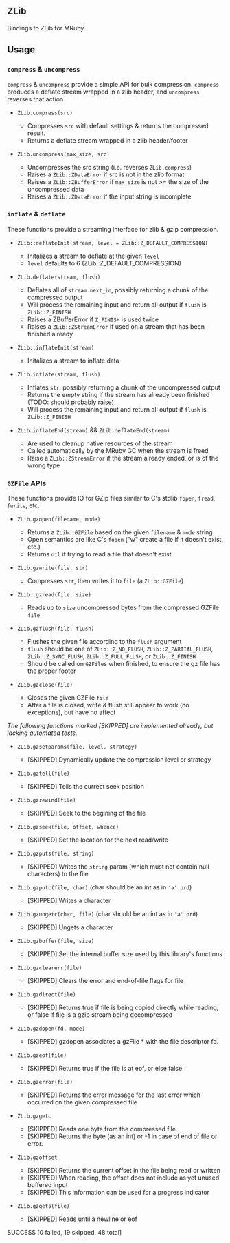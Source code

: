 
ZLib
----

Bindings to ZLib for MRuby.

Usage
-----


### `compress` & `uncompress`

`compress` & `uncompress` provide a simple API for bulk compression. `compress`
produces a deflate stream wrapped in a zlib header, and `uncompress` reverses
that action.

- `ZLib.compress(src)`
  + Compresses `src` with default settings & returns the compressed result.
  + Returns a deflate stream wrapped in a zlib header/footer

- `ZLib.uncompress(max_size, src)`
  + Uncompresses the src string (i.e. reverses `ZLib.compress`)
  + Raises a `ZLib::ZDataError` if src is not in the zlib format
  + Raises a `ZLib::ZBufferError` if `max_size` is not >= the size of the uncompressed data
  + Raises a `ZLib::ZDataError` if the input string is incomplete

### `inflate` & `deflate`

These functions provide a streaming interface for zlib & gzip compression.

- `ZLib::deflateInit(stream, level = ZLib::Z_DEFAULT_COMPRESSION)`
  + Initalizes a stream to deflate at the given `level`
  + `level` defaults to 6 (ZLib::Z_DEFAULT_COMPRESSION)

- `ZLib.deflate(stream, flush)`
  + Deflates all of `stream.next_in`, possibly returning a chunk of the compressed output
  + Will process the remaining input and return all output if `flush` is `ZLib::Z_FINISH`
  + Raises a ZBufferError if `Z_FINISH` is used twice
  + Raises a `ZLib::ZStreamError` if used on a stream that has been finished already

- `ZLib::inflateInit(stream)`
  + Initalizes a stream to inflate data

- `ZLib.inflate(stream, flush)`
  + Inflates `str`, possibly returning a chunk of the uncompressed output
  + Returns the empty string if the stream has already been finished (TODO: should probably raise)
  + Will process the remaining input and return all output if `flush` is `ZLib::Z_FINISH`

- `ZLib.inflateEnd(stream)` && `ZLib.deflateEnd(stream)`
  + Are used to cleanup native resources of the stream
  + Called automatically by the MRuby GC when the stream is freed
  + Raise a `ZLib::ZStreamError` if the stream already ended, or is of the wrong type

### `GZFile` APIs

These functions provide IO for GZip files similar to C's stdlib `fopen`, `fread`, `fwrite`, etc.

- `ZLib.gzopen(filename, mode)`
  + Returns a `ZLib::GZFile` based on the given `filename` & `mode` string
  + Open semantics are like C's `fopen` ("w" create a file if it doesn't exist, etc.)
  + Returns `nil` if trying to read a file that doesn't exist

- `ZLib.gzwrite(file, str)`
  + Compresses `str`, then writes it to `file` (a `ZLib::GZFile`)

- `ZLib::gzread(file, size)`
  + Reads up to `size` uncompressed bytes from the compressed GZFile `file`

- `ZLib.gzflush(file, flush)`
  + Flushes the given file according to the `flush` argument
  + `flush` should be one of `ZLib::Z_NO_FLUSH`, `ZLib::Z_PARTIAL_FLUSH`,
    `ZLib::Z_SYNC_FLUSH`, `ZLib::Z_FULL_FLUSH`, or `ZLib::Z_FINISH`
  + Should be called on `GZFile`s when finished, to ensure the gz file has the proper footer

- `ZLib.gzclose(file)`
  + Closes the given GZFile `file`
  + After a file is closed, write & flush still appear to work (no exceptions), but have no affect

_The following functions marked [SKIPPED] are implemented already, but lacking automated tests._

- `ZLib.gzsetparams(file, level, strategy)`
  + [SKIPPED] Dynamically update the compression level or strategy

- `ZLib.gztell(file)`
  + [SKIPPED] Tells the currect seek position

- `ZLib.gzrewind(file)`
  + [SKIPPED] Seek to the begining of the file

- `ZLib.gzseek(file, offset, whence)`
  + [SKIPPED] Set the location for the next read/write

- `ZLib.gzputs(file, string)`
  + [SKIPPED] Writes the `string` param (which must not contain null characters) to the file

- `ZLib.gzputc(file, char)` (char should be an int as in `'a'.ord`)
  + [SKIPPED] Writes a character

- `ZLib.gzungetc(char, file)` (char should be an int as in `'a'.ord`)
  + [SKIPPED] Ungets a character

- `ZLib.gzbuffer(file, size)`
  + [SKIPPED] Set the internal buffer size used by this library's functions

- `ZLib.gzclearerr(file)`
  + [SKIPPED] Clears the error and end-of-file flags for file

- `ZLib.gzdirect(file)`
  + [SKIPPED] Returns true if file is being copied directly while reading, or false if file is a gzip stream being decompressed

- `ZLib.gzdopen(fd, mode)`
  + [SKIPPED] gzdopen associates a gzFile * with the file descriptor fd.

- `ZLib.gzeof(file)`
  + [SKIPPED] Returns true if the file is at eof, or else false

- `ZLib.gzerror(file)`
  + [SKIPPED] Returns the error message for the last error which occurred on the given compressed file

- `ZLib.gzgetc`
  + [SKIPPED] Reads one byte from the compressed file.
  + [SKIPPED] Returns the byte (as an int) or -1 in case of end of file or error.

- `ZLib.gzoffset`
  + [SKIPPED] Returns the current offset in the file being read or written
  + [SKIPPED] When reading, the offset does not include as yet unused buffered input
  + [SKIPPED] This information can be used for a progress indicator

- `ZLib.gzgets(file)`
  + [SKIPPED] Reads until a newline or eof


SUCCESS [0 failed, 19 skipped, 48 total]
